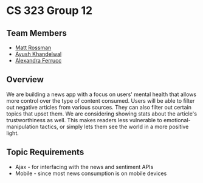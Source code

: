 # CS 323 Group 12

## Team Members

- [Matt Rossman](team/matt-rossman.md)
- [Ayush Khandelwal](team/AyushKhandelwal.md) 
- [Alexandra Ferrucc](team/ali-ferrucci.md)

## Overview

We are building a news app with a focus on users' mental health that allows more control over the type of content consumed.
Users will be able to filter out negative articles from various sources. They can also filter out certain topics that upset them. We are considering showing stats about the article's trustworthiness as well.
This makes readers less vulnerable to emotional-manipulation tactics, or simply lets them see the world in a more positive light.

## Topic Requirements

- Ajax - for interfacing with the news and sentiment APIs
- Mobile - since most news consumption is on mobile devices
